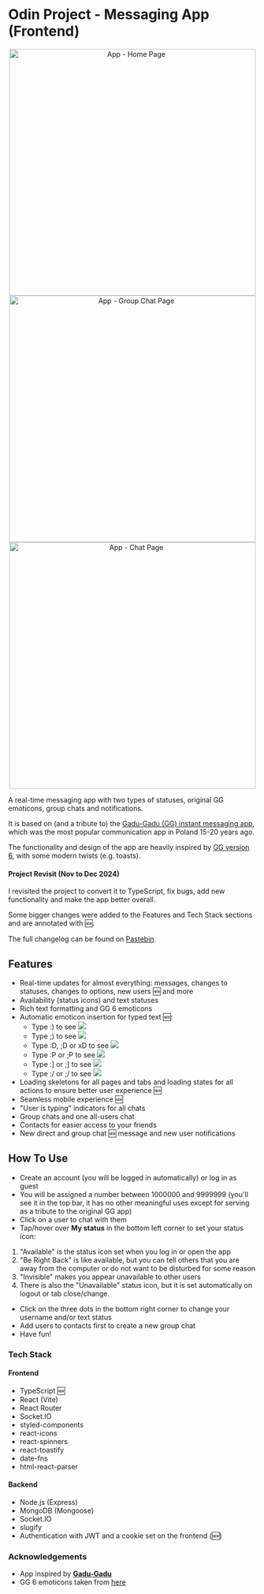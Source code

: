 # Odin Project - Messaging App (Frontend)

<p align="center">
  <img src="https://res.cloudinary.com/dvhkp9wc6/image/upload/v1714057805/messaging_app/TT_GitHub_1.png" height="500" title="App - Home Page">
  <img src="https://res.cloudinary.com/dvhkp9wc6/image/upload/v1714057805/messaging_app/TT_GitHub_2.png" height="500" title="App - Group Chat Page">
  <img src="https://res.cloudinary.com/dvhkp9wc6/image/upload/v1714057805/messaging_app/TT_GitHub_3.png" height="500" title="App - Chat Page">
</p>

A real-time messaging app with two types of statuses, original GG emoticons, group chats and notifications.

It is based on (and a tribute to) the [Gadu-Gadu (GG) instant messaging app](https://en.wikipedia.org/wiki/Gadu-Gadu), which was the most popular communication app in Poland 15-20 years ago.

The functionality and design of the app are heavily inspired by [GG version 6](https://spidersweb.pl/_next/image?url=https%3A%2F%2Focs-pl.oktawave.com%2Fv1%2FAUTH_2887234e-384a-4873-8bc5-405211db13a2%2Fspidersweb%2F2019%2F04%2Fgadu-gadu-historia-2.png&w=700&q=75), with some modern twists (e.g. toasts).

#### Project Revisit (Nov to Dec 2024)

I revisited the project to convert it to TypeScript, fix bugs, add new functionality and make the app better overall.

Some bigger changes were added to the Features and Tech Stack sections and are annotated with 🆕.

The full changelog can be found on [Pastebin](https://pastebin.com/8x5RDK9T).

## Features

- Real-time updates for almost everything: messages, changes to statuses, changes to options, new users 🆕 and more
- Availability (status icons) and text statuses
- Rich text formatting and GG 6 emoticons
- Automatic emoticon insertion for typed text 🆕:
  - Type :) to see <img src="https://emots.yetihehe.com/2/usmiech.gif">
  - Type ;) to see <img src="https://emots.yetihehe.com/3/oczko2.gif">
  - Type :D, ;D or xD to see <img src="https://emots.yetihehe.com/2/zeby.gif">
  - Type :P or ;P to see <img src="https://emots.yetihehe.com/2/jezyk1.gif">
  - Type :] or ;] to see <img src="https://emots.yetihehe.com/3/krzywy.gif">
  - Type :/ or ;/ to see <img src="https://emots.yetihehe.com/3/kwasny.gif">
- Loading skeletons for all pages and tabs and loading states for all actions to ensure better user experience 🆕
- Seamless mobile experience 🆕
- "User is typing" indicators for all chats
- Group chats and one all-users chat
- Contacts for easier access to your friends
- New direct and group chat 🆕 message and new user notifications

## How To Use

- Create an account (you will be logged in automatically) or log in as guest
- You will be assigned a number between 1000000 and 9999999 (you'll see it in the top bar, it has no other meaningful uses except for serving as a tribute to the original GG app)
- Click on a user to chat with them
- Tap/hover over **My status** in the bottom left corner to set your status icon:

1. "Available" is the status icon set when you log in or open the app
2. "Be Right Back" is like available, but you can tell others that you are away from the computer or do not want to be disturbed for some reason
3. "Invisible" makes you appear unavailable to other users
4. There is also the "Unavailable" status icon, but it is set automatically on logout or tab close/change.

- Click on the three dots in the bottom right corner to change your username and/or text status
- Add users to contacts first to create a new group chat
- Have fun!

### Tech Stack

#### Frontend

- TypeScript 🆕
- React (Vite)
- React Router
- Socket.IO
- styled-components
- react-icons
- react-spinners
- react-toastify
- date-fns
- html-react-parser

#### Backend

- Node.js (Express)
- MongoDB (Mongoose)
- Socket.IO
- slugify
- Authentication with JWT and a cookie set on the frontend (🆕)

### Acknowledgements

- App inspired by [**Gadu-Gadu**](https://www.gg.pl/)
- GG 6 emoticons taken from [here](https://emots.yetihehe.com/)
